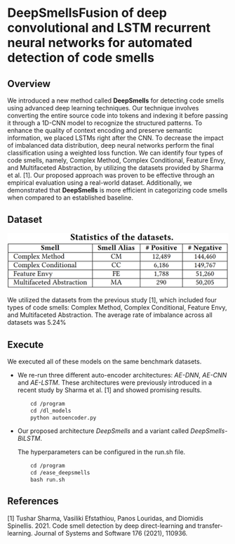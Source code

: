 # **DeepSmellsFusion of deep convolutional and LSTM recurrent neural networks for automated detection of code smells**

## **Overview**
We introduced a new method called **DeepSmells** for detecting code smells using advanced deep learning techniques. Our technique involves converting the entire source code into tokens and indexing it before passing it through a 1D-CNN model to recognize the structured patterns. To enhance the quality of context encoding and preserve semantic information, we placed LSTMs right after the CNN. To decrease the impact of imbalanced data distribution, deep neural networks perform the final classification using a weighted loss function. We can identify four types of code smells, namely, Complex Method, Complex Conditional, Feature Envy, and Multifaceted Abstraction, by utilizing the datasets provided by Sharma et al. [1]. Our proposed approach was proven to be effective through an empirical evaluation using a real-world dataset. Additionally, we demonstrated that **DeepSmells** is more efficient in categorizing code smells when compared to an established baseline.

## **Dataset**
<img src="img/dataset.png" width="750">

We utilized the datasets from the previous study [1], which included four types of code smells: Complex Method, Complex Conditional, Feature Envy, and Multifaceted Abstraction. The average rate of imbalance across all datasets was 5.24%

## **Execute**
We executed all of these models on the same benchmark datasets.

 - We re-run three different auto-encoder architectures: *AE-DNN*, *AE-CNN* and *AE-LSTM*. These architectures were previously introduced in a recent study by Sharma et al. [1] and showed promising results.
    
    ```
        cd /program
        cd /dl_models
        python autoencoder.py
    ```
 - Our proposed architecture *DeepSmells* and a variant called *DeepSmells-BiLSTM*.
    
    The hyperparameters can be configured in the run.sh file.
    ```
        cd /program
        cd /ease_deepsmells
        bash run.sh
    ```

## **References**
[1] Tushar Sharma, Vasiliki Efstathiou, Panos Louridas, and Diomidis Spinellis. 2021. Code smell detection by deep direct-learning and transfer-learning. Journal of Systems and Software 176 (2021), 110936.


